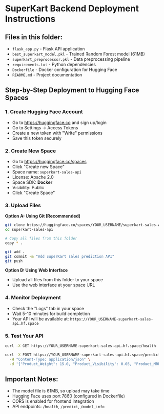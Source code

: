 # SuperKart Backend Deployment Instructions

## Files in this folder:
- `flask_app.py` - Flask API application
- `best_superkart_model.pkl` - Trained Random Forest model (61MB)
- `superkart_preprocessor.pkl` - Data preprocessing pipeline
- `requirements.txt` - Python dependencies
- `Dockerfile` - Docker configuration for Hugging Face
- `README.md` - Project documentation

## Step-by-Step Deployment to Hugging Face Spaces

### 1. Create Hugging Face Account
- Go to https://huggingface.co and sign up/login
- Go to Settings → Access Tokens
- Create a new token with "Write" permissions
- Save this token securely

### 2. Create New Space
- Go to https://huggingface.co/spaces
- Click "Create new Space"
- Space name: `superkart-sales-api`
- License: Apache 2.0
- Space SDK: **Docker**
- Visibility: Public
- Click "Create Space"

### 3. Upload Files
**Option A: Using Git (Recommended)**
```bash
git clone https://huggingface.co/spaces/YOUR_USERNAME/superkart-sales-api
cd superkart-sales-api

# Copy all files from this folder
copy * .

git add .
git commit -m "Add SuperKart sales prediction API"
git push
```

**Option B: Using Web Interface**
- Upload all files from this folder to your space
- Use the web interface at your space URL

### 4. Monitor Deployment
- Check the "Logs" tab in your space
- Wait 5-10 minutes for build completion
- Your API will be available at: `https://YOUR_USERNAME-superkart-sales-api.hf.space`

### 5. Test Your API
```bash
curl -X GET https://YOUR_USERNAME-superkart-sales-api.hf.space/health

curl -X POST https://YOUR_USERNAME-superkart-sales-api.hf.space/predict \
  -H "Content-Type: application/json" \
  -d '{"Product_Weight": 15.0, "Product_Visibility": 0.05, "Product_MRP": 100.0, "Store_Establishment_Year": 2000, "Product_Sugar_Content": "Low Fat", "Product_Type": "Dairy", "Store_Size": "Medium", "Store_Location_City_Type": "Tier 1", "Store_Type": "Supermarket Type1"}'
```

## Important Notes:
- The model file is 61MB, so upload may take time
- Hugging Face uses port 7860 (configured in Dockerfile)
- CORS is enabled for frontend integration
- API endpoints: `/health`, `/predict`, `/model_info` 